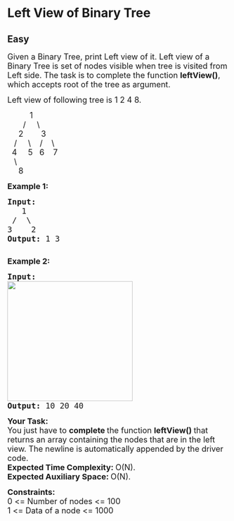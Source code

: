 # Left View of Binary Tree
## Easy 
<div class="problem-statement" style="user-select: auto;">
                <p style="user-select: auto;"></p><p style="user-select: auto;"><span style="font-size: 18px; user-select: auto;">Given a Binary Tree, print Left view of it. Left view of a Binary Tree is set of nodes visible when tree is visited from Left side. The task is to complete the function <strong style="user-select: auto;">leftView()</strong>, which accepts root of the tree as argument.</span></p>

<p style="user-select: auto;"><span style="font-size: 18px; user-select: auto;">Left view of following tree is 1 2 4 8.</span></p>

<p style="user-select: auto;"><span style="font-size: 18px; user-select: auto;">&nbsp;&nbsp;&nbsp;&nbsp;&nbsp;&nbsp;&nbsp;&nbsp;&nbsp; 1<br style="user-select: auto;">
&nbsp;&nbsp;&nbsp;&nbsp;&nbsp;&nbsp; /&nbsp;&nbsp;&nbsp;&nbsp; \<br style="user-select: auto;">
&nbsp;&nbsp;&nbsp;&nbsp; 2&nbsp;&nbsp;&nbsp;&nbsp;&nbsp;&nbsp;&nbsp; 3<br style="user-select: auto;">
&nbsp;&nbsp; /&nbsp;&nbsp; &nbsp; \ &nbsp;&nbsp; /&nbsp;&nbsp;&nbsp; \<br style="user-select: auto;">
&nbsp; 4&nbsp;&nbsp;&nbsp;&nbsp; 5&nbsp;&nbsp; 6&nbsp;&nbsp;&nbsp; 7<br style="user-select: auto;">
&nbsp;&nbsp; \<br style="user-select: auto;">
&nbsp;&nbsp;&nbsp;&nbsp; 8&nbsp; &nbsp;</span></p>

<p style="user-select: auto;"><span style="font-size: 18px; user-select: auto;"><strong style="user-select: auto;">Example 1:</strong></span></p>

<pre style="user-select: auto;"><span style="font-size: 18px; user-select: auto;"><strong style="user-select: auto;">Input:
</strong>&nbsp;  1
&nbsp;/&nbsp; \
3&nbsp; &nbsp; 2
<strong style="user-select: auto;">Output: </strong>1 3<strong style="user-select: auto;">
</strong></span>
</pre>

<p style="user-select: auto;"><span style="font-size: 18px; user-select: auto;"><strong style="user-select: auto;">Example 2:</strong></span></p>

<pre style="user-select: auto;"><span style="font-size: 18px; user-select: auto;"><strong style="user-select: auto;">Input:
</strong><img alt="" src="https://media.geeksforgeeks.org/wp-content/cdn-uploads/20190221103723/leftview.jpg" style="height: 272px; width: 285px; user-select: auto;" class="img-responsive">
<strong style="user-select: auto;">Output: </strong>10 20 40
</span></pre>

<p style="user-select: auto;"><span style="font-size: 18px; user-select: auto;"><strong style="user-select: auto;">Your Task:</strong><br style="user-select: auto;">
You just have to <strong style="user-select: auto;">complete </strong>the function <strong style="user-select: auto;">leftView() </strong>that returns an array containing the nodes that are in&nbsp;the left view. The newline is automatically appended by the driver code.</span><br style="user-select: auto;">
<span style="font-size: 18px; user-select: auto;"><strong style="user-select: auto;">Expected Time Complexity:&nbsp;</strong>O(N).<br style="user-select: auto;">
<strong style="user-select: auto;">Expected Auxiliary Space:&nbsp;</strong>O(N).</span></p>

<p style="user-select: auto;"><span style="font-size: 18px; user-select: auto;"><strong style="user-select: auto;">Constraints:</strong><br style="user-select: auto;">
0 &lt;= Number of nodes &lt;= 100<br style="user-select: auto;">
1 &lt;= Data of a node &lt;= 1000</span></p>
 <p style="user-select: auto;"></p>
            </div>